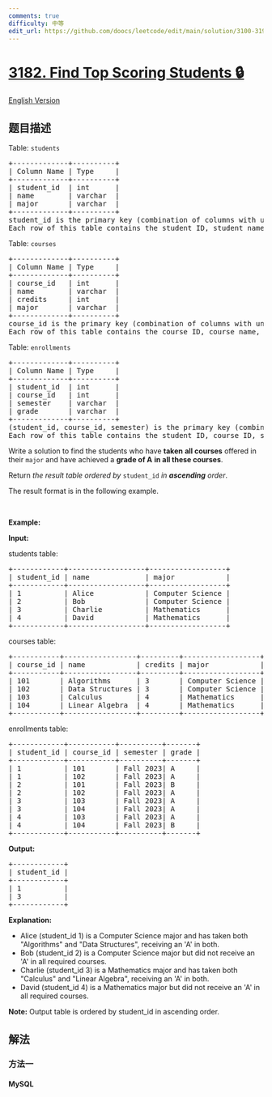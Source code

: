 ```yaml
---
comments: true
difficulty: 中等
edit_url: https://github.com/doocs/leetcode/edit/main/solution/3100-3199/3182.Find%20Top%20Scoring%20Students/README.md
---
```


<!-- problem:start -->

# [3182. Find Top Scoring Students 🔒](https://leetcode.cn/problems/find-top-scoring-students)

[English Version](/solution/3100-3199/3182.Find%20Top%20Scoring%20Students/README_EN.md)

## 题目描述

<!-- description:start -->

<p>Table: <code>students</code></p>

<pre>
+-------------+----------+
| Column Name | Type     | 
+-------------+----------+
| student_id  | int      |
| name        | varchar  |
| major       | varchar  |
+-------------+----------+
student_id is the primary key (combination of columns with unique values) for this table.
Each row of this table contains the student ID, student name, and their major.
</pre>

<p>Table: <code>courses</code></p>

<pre>
+-------------+----------+
| Column Name | Type     | 
+-------------+----------+
| course_id   | int      |
| name        | varchar  |
| credits     | int      |
| major       | varchar  |
+-------------+----------+
course_id is the primary key (combination of columns with unique values) for this table.
Each row of this table contains the course ID, course name, the number of credits for the course, and the major it belongs to.
</pre>

<p>Table: <code>enrollments</code></p>

<pre>
+-------------+----------+
| Column Name | Type     | 
+-------------+----------+
| student_id  | int      |
| course_id   | int      |
| semester    | varchar  |
| grade       | varchar  |
+-------------+----------+
(student_id, course_id, semester) is the primary key (combination of columns with unique values) for this table.
Each row of this table contains the student ID, course ID, semester, and grade received.
</pre>

<p>Write a solution to find the students who have <strong>taken</strong> <strong>all courses</strong> offered in their <code>major</code> and have achieved a <strong>grade of A</strong> <strong>in all these courses</strong>.</p>

<p>Return <em>the result table ordered by</em> <code>student_id</code> <em>in <strong>ascending</strong> order</em>.</p>

<p>The result format is in the following example.</p>

<p>&nbsp;</p>
<p><strong class="example">Example:</strong></p>

<div class="example-block">
<p><strong>Input:</strong></p>

<p>students table:</p>

<pre class="example-io">
+------------+------------------+------------------+
| student_id | name             | major            |
+------------+------------------+------------------+
| 1          | Alice            | Computer Science |
| 2          | Bob              | Computer Science |
| 3          | Charlie          | Mathematics      |
| 4          | David            | Mathematics      |
+------------+------------------+------------------+
</pre>

<p>courses table:</p>

<pre class="example-io">
+-----------+-----------------+---------+------------------+
| course_id | name            | credits | major            |
+-----------+-----------------+---------+------------------+
| 101       | Algorithms      | 3       | Computer Science |
| 102       | Data Structures | 3       | Computer Science |
| 103       | Calculus        | 4       | Mathematics      |
| 104       | Linear Algebra  | 4       | Mathematics      |
+-----------+-----------------+---------+------------------+
</pre>

<p>enrollments table:</p>

<pre class="example-io">
+------------+-----------+----------+-------+
| student_id | course_id | semester | grade |
+------------+-----------+----------+-------+
| 1          | 101       | Fall 2023| A     |
| 1          | 102       | Fall 2023| A     |
| 2          | 101       | Fall 2023| B     |
| 2          | 102       | Fall 2023| A     |
| 3          | 103       | Fall 2023| A     |
| 3          | 104       | Fall 2023| A     |
| 4          | 103       | Fall 2023| A     |
| 4          | 104       | Fall 2023| B     |
+------------+-----------+----------+-------+
</pre>

<p><strong>Output:</strong></p>

<pre class="example-io">
+------------+
| student_id |
+------------+
| 1          |
| 3          |
+------------+
</pre>

<p><strong>Explanation:</strong></p>

<ul>
	<li>Alice (student_id 1) is a Computer Science major and has taken both &quot;Algorithms&quot; and &quot;Data Structures&quot;, receiving an &#39;A&#39; in both.</li>
	<li>Bob (student_id 2) is a Computer Science major but did not receive an &#39;A&#39; in all required courses.</li>
	<li>Charlie (student_id 3) is a Mathematics major and has taken both &quot;Calculus&quot; and &quot;Linear Algebra&quot;, receiving an &#39;A&#39; in both.</li>
	<li>David (student_id 4) is a Mathematics major but did not receive an &#39;A&#39; in all required courses.</li>
</ul>

<p><b>Note:</b> Output table is ordered by student_id in ascending order.</p>
</div>

<!-- description:end -->

## 解法

<!-- solution:start -->

### 方法一

<!-- tabs:start -->

#### MySQL

```sql

```

<!-- tabs:end -->

<!-- solution:end -->

<!-- problem:end -->
